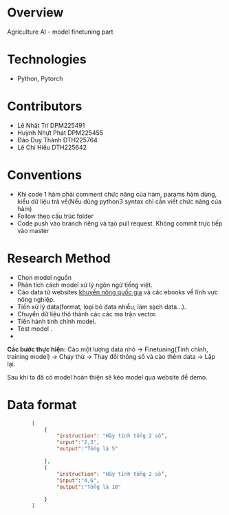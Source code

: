 
# Overview

Agriculture AI - model finetuning part

# Technologies

 - Python, Pytorch

# Contributors

- Lê Nhật Trí DPM225491
- Huỳnh Nhựt Phát DPM225455
- Đào Duy Thành DTH225764
- Lê Chí Hiếu DTH225642

# Conventions

- Khi code 1 hàm phải comment chức năng của hàm, params hàm dùng, kiểu dữ liệu trả về(Nếu dùng python3 syntax chỉ cần viết chức năng của hàm)
- Follow theo cấu trúc folder
- Code push vào branch riêng và tạo pull request. Không commit trực tiếp vào master

# Research Method

- Chọn model nguồn
- Phân tích cách model xử lý ngôn ngữ tiếng việt.
- Cào data từ websites [khuyến nông quốc gia](https://khuyennongvn.gov.vn/) và các ebooks về lĩnh vực nông nghiệp.
- Tiền xử lý data(format, loại bỏ data nhiễu, làm sạch data...).
- Chuyển dữ liệu thô thành các các ma trận vector.
- Tiến hành tinh chỉnh model.
- Test model .
- 
**Các bước thực hiện:** Cào một lượng data nhỏ -> Finetuning(Tinh chỉnh, training model) -> Chạy thử -> Thay đổi thông số và cào thêm data -> Lặp lại.

Sau khi ta đã có model hoàn thiện sẽ kéo model qua website để demo.

# Data format

```json
        [
            {
                "instruction": "Hãy tính tổng 2 số",
                "input":"2,3",
                "output":"Tổng là 5"

            },
            {
                "instruction": "Hãy tính tổng 2 số",
                "input":"4,6",
                "output":"Tổng là 10"
                
            }
        ]
```

